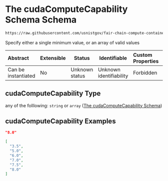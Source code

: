 # The cudaComputeCapability Schema Schema

```txt
https://raw.githubusercontent.com/usnistgov/fair-chain-compute-container/master/schema/manifest.schema.json#/properties/resourceRequirements/properties/cudaRequirements/properties/cudaComputeCapability
```

Specify either a single minimum value, or an array of valid values


| Abstract            | Extensible | Status         | Identifiable            | Custom Properties | Additional Properties | Access Restrictions | Defined In                                                            |
| :------------------ | ---------- | -------------- | ----------------------- | :---------------- | --------------------- | ------------------- | --------------------------------------------------------------------- |
| Can be instantiated | No         | Unknown status | Unknown identifiability | Forbidden         | Allowed               | none                | [manifest.schema.json\*](manifest.schema.json "open original schema") |

## cudaComputeCapability Type

any of the folllowing: `string` or `array` ([The cudaComputeCapability Schema](manifest-properties-computational-tool-resource-requirements-properties-gpu-cuda-related-requirements-properties-the-cudacomputecapability-schema.md))

## cudaComputeCapability Examples

```json
"8.0"
```

```json
[
  "3.5",
  "5.0",
  "6.0",
  "7.0",
  "7.5",
  "8.0"
]
```
